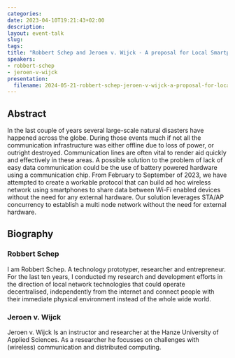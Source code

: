 ```yaml
---
categories:
date: 2023-04-10T19:21:43+02:00
description:
layout: event-talk
slug:
tags:
title: "Robbert Schep and Jeroen v. Wijck - A proposal for Local Smartphone-based Adhoc Network in Disaster Areas."
speakers:
- robbert-schep
- jeroen-v-wijck
presentation:
  filename: 2024-05-21-robbert-schep-jeroen-v-wijck-a-proposal-for-local-smartphone-based-adhoc-network-in-disaster-areas.pdf
---
```


## Abstract

In the last couple of years several large-scale natural disasters have happened across the globe. During those events much if not all the communication infrastructure was either offline due to loss of power, or outright destroyed. Communication lines are often vital to render aid quickly and effectively in these areas.
A possible solution to the problem of lack of easy data communication could be the use of battery powered hardware using a communication chip. From February to September of 2023, we have attempted to create a workable protocol that can build ad hoc wireless network using smartphones to share data between Wi-Fi enabled devices without the need for any external hardware.
Our solution leverages STA/AP concurrency to establish a multi node network without the need for external hardware.


## Biography


### Robbert Schep

I am Robbert Schep. A technology prototyper, researcher and entrepreneur. For the last ten years, I conducted my research and development efforts in the direction of local network technologies that could operate decentralised, independently from the internet and connect people with their immediate physical environment instead of the whole wide world.

### Jeroen v. Wijck

Jeroen v. Wijck Is an instructor and researcher at the Hanze University of Applied Sciences. As a researcher he focusses on challenges with (wireless) communication and distributed computing.
